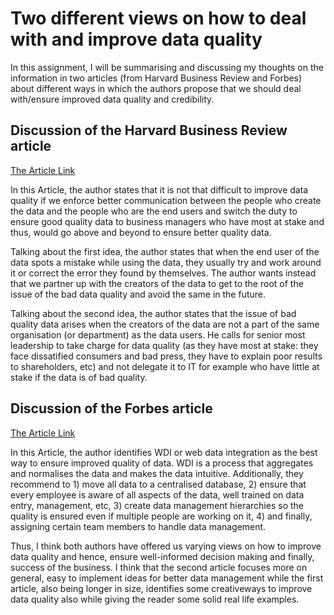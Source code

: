 
# Two different views on how to deal with and improve data quality

In this assignment, I will be summarising and discussing my thoughts on the information in two articles (from Harvard Business Review and Forbes) about different ways in which the authors propose that we should deal with/ensure improved data quality and credibility.

## Discussion of the Harvard Business Review article

[The Article Link](https://hbr.org/2013/12/datas-credibility-problem)

In this Article, the author states that it is not that difficult to improve data quality if we enforce better communication between the people who create the data and the people who are the end users and switch the duty to ensure good quality data to business managers who have most at stake and thus, would go above and beyond to ensure better quality data.

Talking about the first idea, the author states that when the end user of the data spots a mistake while using the data, they usually try and work around it or correct the error they found by themselves. The author wants instead that we partner up with the creators of the data to get to the root of the issue of the bad data quality and avoid the same in the future.

Talking about the second idea, the author states that the issue of bad quality data arises when the creators of the data are not a part of the same organisation (or department) as the data users. He calls for senior most leadership to take charge for data quality (as they have most at stake: they face dissatified consumers and bad press, they have to explain poor results to shareholders, etc) and not delegate it to IT for example who have little at stake if the data is of bad quality.

## Discussion of the Forbes article

[The Article Link](https://www.forbes.com/sites/forbesagencycouncil/2019/10/01/the-age-of-analytics-and-the-importance-of-data-quality/?sh=38674d345c3c)

In this Article, the author identifies WDI or web data integration as the best way to ensure improved quality of data. WDI is a process that aggregates and normalises the data and makes the data intuitive. Additionally, they recommend to 1) move all data to a centralised database, 2) ensure that every employee is aware of all aspects of the data, well trained on data entry, management, etc, 3) create data management hierarchies so the quality is ensured even if multiple people are working on it, 4) and finally, assigning certain team members to handle data management.

Thus, I think both authors have offered us varying views on how to improve data quality and hence, ensure well-informed decision making and finally, success of the business. I think that the second article focuses more on general, easy to implement ideas for better data management while the first article, also being longer in size, identifies some creativeways to improve data quality also while giving the reader some solid real life examples. 

